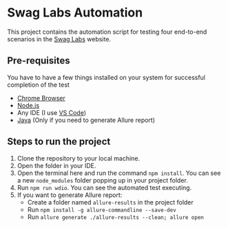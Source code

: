 # Swag Labs Automation

This project contains the automation script for testing four end-to-end scenarios in the [Swag Labs](https://www.saucedemo.com) website. 

## Pre-requisites

You have to have a few things installed on your system for successful completion of the test
+ [Chrome Browser](https://support.google.com/chrome/answer/95346?hl=en&co=GENIE.Platform%3DDesktop#zippy=)
+ [Node.js](https://nodejs.org/en/download/prebuilt-installer)
+ Any IDE (I use [VS Code](https://code.visualstudio.com/download))
+ [Java](https://www.oracle.com/in/java/technologies/downloads/#jdk21-windows) (Only if you need to generate Allure report)

## Steps to run the project

1. Clone the repository to your local machine.
2. Open the folder in your IDE.
3. Open the terminal here and run the command `npm install`. You can see a new `node_modules` folder popping up in your project folder.
4. Run `npm run wdio`. You can see the automated test executing.
5. If you want to generate Allure report:
    - Create a folder named `allure-results` in the project folder
    - Run `npm install -g allure-commandline --save-dev`
    - Run `allure generate ./allure-results --clean; allure open`